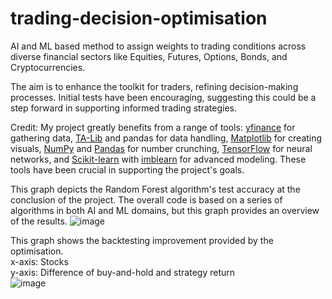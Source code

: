 # trading-decision-optimisation
 AI and ML based method to assign weights to trading conditions across diverse financial sectors like Equities, Futures, Options, Bonds, and Cryptocurrencies.

 The aim is to enhance the toolkit for traders, refining decision-making processes. Initial tests have been encouraging, suggesting this could be a step forward in supporting informed trading strategies.

Credit: My project greatly benefits from a range of tools: [yfinance](https://pypi.org/project/yfinance/) for gathering data, [TA-Lib](https://github.com/TA-Lib/ta-lib-python) and pandas for data handling, [Matplotlib](https://matplotlib.org/) for creating visuals, [NumPy](https://numpy.org/) and [Pandas](https://pandas.pydata.org/) for number crunching, [TensorFlow](https://www.tensorflow.org/) for neural networks, and [Scikit-learn](https://scikit-learn.org/) with [imblearn](https://imbalanced-learn.org/) for advanced modeling. These tools have been crucial in supporting the project's goals.


This graph depicts the Random Forest algorithm's test accuracy at the conclusion of the project. The overall code is based on a series of algorithms in both AI and ML domains, but this graph provides an overview of the results.
![image](https://github.com/mnandan55/trading-decision-optimisation/assets/82633371/1c78f98f-45dd-4ede-9288-fa685924f28e)

This graph shows the backtesting improvement provided by the optimisation.<br>
x-axis: Stocks<br>
y-axis: Difference of buy-and-hold and strategy return<br>
![image](https://github.com/mnandan55/trading-decision-optimisation/assets/82633371/0a4d2e5d-bf4f-4178-abff-48e5ea204da2)
